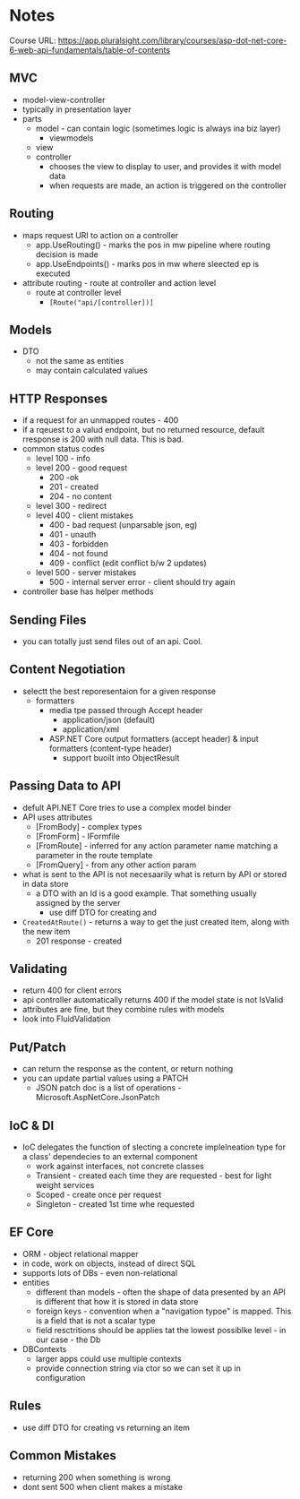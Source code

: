 # Notes

Course URL: https://app.pluralsight.com/library/courses/asp-dot-net-core-6-web-api-fundamentals/table-of-contents

## MVC

- model-view-controller
- typically in presentation layer
- parts
  - model - can contain logic (sometimes logic is always ina  biz layer)
    - viewmodels
  - view
  - controller
    - chooses the view to display to user, and provides it with model data
    - when requests are made, an action is triggered on the controller

## Routing

- maps request URI to action on a controller
  - app.UseRouting() - marks the pos in mw pipeline where routing decision is made
  - app.UseEndpoints() - marks pos in mw where sleected ep is executed
- attribute routing - route at controller and action level
  - route at controller level
    - ```[Route("api/[controller])]```

## Models

- DTO
  - not the same as entities
  - may contain calculated values


## HTTP Responses

- if a request for an unmapped routes - 400
- if a rqeuest to a valud endpoint, but no returned resource, default rresponse is 200 with null data. This is bad.
- common status codes
  - level 100 - info
  - level 200 - good request
    - 200 -ok
    - 201 - created
    - 204 - no content
  - level 300 - redirect
  - level 400 - client mistakes
    - 400 - bad request (unparsable json, eg)
    - 401 - unauth
    - 403 - forbidden
    - 404 - not found
    - 409 - conflict (edit conflict b/w 2 updates)
  - level 500 - server mistakes
    - 500 - internal server error - client should try again
- controller base has helper methods

## Sending Files

- you can totally just send files out of an api. Cool.

## Content Negotiation

- selectt the best reporesentaion for a given response
  - formatters
    - media tpe passed through Accept header
      - application/json (default)
      - application/xml
    - ASP.NET Core output formatters (accept header) & input formatters (content-type header)
      - support buoilt into ObjectResult

## Passing Data to API

- defult API.NET Core tries to use a complex model binder
- API uses attributes
  - [FromBody] - complex types
  - [FromForm] - IFormfile
  - [FromRoute] - inferred for any action parameter name matching a parameter in the route template
  - [FromQuery] - from any other action param
- what is sent to the API is not necesaarily what is return by API or stored in data store
  - a DTO with an Id is a good example. That something usually assigned by the server
    - use diff DTO for creating and
- `CreatedAtRoute()` - returns a way to get the just created item, along with the new item
  - 201 response - created

## Validating

- return 400 for client errors
- api controller automatically returns 400 if the model state is not IsValid
- attributes are fine, but they combine rules with models
- look into FluidValidation

## Put/Patch

- can return the response as the content, or return nothing
- you can update partial values using a PATCH
  - JSON patch doc is a list of operations - Microsoft.AspNetCore.JsonPatch

## IoC & DI

- IoC delegates the function of slecting a concrete implelneation type for a class' dependecies to an external component
  - work against interfaces, not concrete classes
  - Transient - created each time they are requested - best for light weight services
  - Scoped - create once per request
  - Singleton - created 1st time whe requested

## EF Core

- ORM - object relational mapper
- in code, work on objects, instead of direct SQL
- supports lots of DBs - even non-relational
- entities
  - different than models - often the shape of data presented by an API is different that how it is stored in data store
  - foreign keys - convention when a "navigation typoe" is mapped. This is a field that is not a scalar type
  - field resctritions should be applies tat the lowest possiblke level - in our case - the Db
- DBContexts
  - larger apps could use multiple contexts
  - provide connection string via ctor so we can set it up in configuration

## Rules

- use diff DTO for creating vs returning an item

## Common Mistakes

- returning 200 when something is wrong
- dont sent 500 when client makes a mistake
